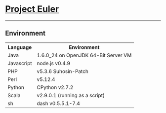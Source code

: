 # [Project Euler](http://projecteuler.net)

---

## Environment
<table>
  <tr>
    <th>Language</th>
    <th>Environment</th>
  </tr>
  <tr>
    <td>Java</td>
    <td>1.6.0_24 on OpenJDK 64-Bit Server VM</td>
  </tr>
  <tr>
    <td>Javascript</td>
    <td>node.js v0.4.9</td>
  </tr>
  <tr>
    <td>PHP</td>
    <td>v5.3.6 Suhosin-Patch</td>
  </tr>
  <tr>
    <td>Perl</td>
    <td>v5.12.4</td>
  </tr>
  <tr>
    <td>Python</td>
    <td>CPython v2.7.2</td>
  </tr>
  <tr>
    <td>Scala</td>
    <td>v2.9.0.1 (running as a script)</td>
  </tr>
  <tr>
    <td>sh</td>
    <td>dash v0.5.5.1-7.4</td>
  </tr>
</table>
